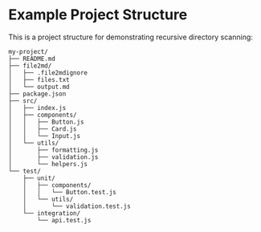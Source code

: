 # Example Project Structure

This is a project structure for demonstrating recursive directory scanning:

```
my-project/
├── README.md
├── file2md/
│   ├── .file2mdignore
│   ├── files.txt
│   └── output.md
├── package.json
├── src/
│   ├── index.js
│   ├── components/
│   │   ├── Button.js
│   │   ├── Card.js
│   │   └── Input.js
│   └── utils/
│       ├── formatting.js
│       ├── validation.js
│       └── helpers.js
└── test/
    ├── unit/
    │   ├── components/
    │   │   └── Button.test.js
    │   └── utils/
    │       └── validation.test.js
    └── integration/
        └── api.test.js
```